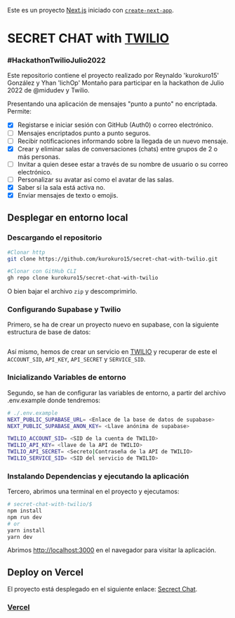 Este es un proyecto [Next.js](https://nextjs.org/) iniciado con [`create-next-app`](https://github.com/vercel/next.js/tree/canary/packages/create-next-app).

# SECRET CHAT with [TWILIO](https://www.twilio.com/referral/xdppiQ)

### #HackathonTwilioJulio2022

Este repositorio contiene el proyecto realizado por Reynaldo 'kurokuro15' González y Yhan 'lichOp' Montaño para participar en la hackathon de Julio 2022 de @midudev y Twilio.

Presentando una aplicación de mensajes "punto a punto" no encriptada. Permite:

- [x] Registarse e iniciar sesión con GitHub (Auth0) o correo electrónico.
- [ ] Mensajes encriptados punto a punto seguros.
- [ ] Recibir notificaciones informando sobre la llegada de un nuevo mensaje.
- [x] Crear y eliminar salas de conversaciones (chats) entre grupos de 2 o más personas.
- [ ] Invitar a quien desee estar a través de su nombre de usuario o su correo electrónico.
- [ ] Personalizar su avatar así como el avatar de las salas.
- [x] Saber sí la sala está activa no.
- [x] Enviar mensajes de texto o emojis.

## Desplegar en entorno local

### Descargando el repositorio

```bash
#Clonar http
git clone https://github.com/kurokuro15/secret-chat-with-twilio.git

#Clonar con GitHub CLI
gh repo clone kurokuro15/secret-chat-with-twilio
```

O bien bajar el archivo `zip` y descomprimirlo.

### Configurando Supabase y Twilio

Primero, se ha de crear un proyecto nuevo en supabase, con la siguiente estructura de base de datos:

```

```

Así mismo, hemos de crear un servicio en [TWILIO](https://www.twilio.com/referral/xdppiQ) y recuperar de este el `ACCOUNT_SID`, `API_KEY`, `API_SECRET` y `SERVICE_SID`.

### Inicializando Variables de entorno

Segundo, se han de configurar las variables de entorno, a partir del archivo .env.example donde tendremos:

```bash
# ./.env.example
NEXT_PUBLIC_SUPABASE_URL= <Enlace de la base de datos de supabase>
NEXT_PUBLIC_SUPABASE_ANON_KEY= <Llave anónima de supabase>

TWILIO_ACCOUNT_SID= <SID de la cuenta de TWILIO>
TWILIO_API_KEY= <llave de la API de TWILIO>
TWILIO_API_SECRET= <Secreto|Contraseña de la API de TWILIO>
TWILIO_SERVICE_SID= <SID del servicio de TWILIO>
```

### Instalando Dependencias y ejecutando la aplicación

Tercero, abrimos una terminal en el proyecto y ejecutamos:

```bash
# secret-chat-with-twilio/$
npm install
npm run dev
# or
yarn install
yarn dev
```

Abrimos [http://localhost:3000](http://localhost:3000) en el navegador para visitar la aplicación.

## Deploy on Vercel

El proyecto está desplegado en el siguiente enlace:
[Secrect Chat]().

### [Vercel](https://vercel.com/)
